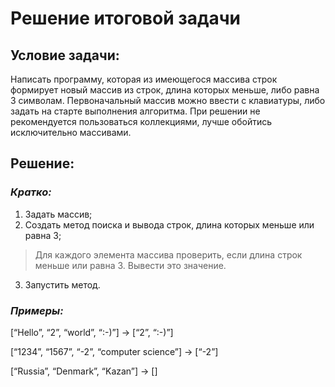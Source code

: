 # Решение итоговой задачи
## Условие задачи:
Написать программу, которая из имеющегося массива строк формирует новый массив из строк, длина которых меньше, либо равна 3 символам. Первоначальный массив можно ввести с клавиатуры, либо задать на старте выполнения алгоритма. При решении не рекомендуется пользоваться коллекциями, лучше обойтись исключительно массивами.
## Решение:
### *Кратко:*
1. Задать массив;
2. Создать метод поиска и вывода строк, длина которых меньше или равна 3;
>Для каждого элемента массива проверить, если длина строк меньше или равна 3. Вывести это значение.
3. Запустить метод.

### *Примеры:*
[“Hello”, “2”, “world”, “:-)”] → [“2”, “:-)”]

[“1234”, “1567”, “-2”, “computer science”] → [“-2”]

[“Russia”, “Denmark”, “Kazan”] → []



